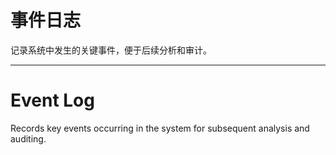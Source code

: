 # 事件日志

记录系统中发生的关键事件，便于后续分析和审计。

---

# Event Log

Records key events occurring in the system for subsequent analysis and auditing. 